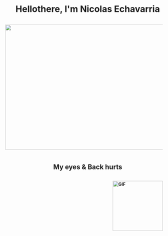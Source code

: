 
<!--h1 without bottom border-->
<div id="user-content-toc">
  <ul align="center">
    <summary><h1 style="display: inline-block"><b>Hellothere, I'm  Nicolas Echavarria </h1></summary>
  </ul>
</div>


<!--- snake -->
<div align="center">
  <img  src="https://media.giphy.com/media/D6cXOxXhjmclq/giphy.gif" width="1100" height="400"
       alt="htm" /></a>
</div>


<!--h2 without bottom border-->
<div id="user-content-toc">
  <ul align="center">
    <summary><h2 style="display: inline-block">My eyes & Back hurts</h2></summary>
  </ul>
</div>

 <img align="right" alt="GIF" height="160px" src="https://media.tenor.com/images/6a81d59d781b13abd2a0e1acb267b307/tenor.gif" />
